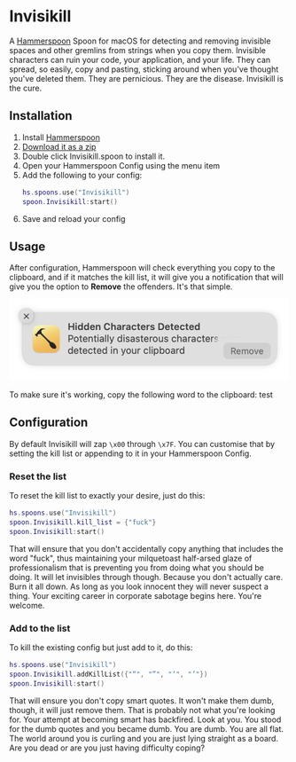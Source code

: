 # Invisikill

A [Hammerspoon][hammerspoon] Spoon for macOS for detecting and removing invisible spaces and other gremlins from strings when you copy them. Invisible characters can ruin your code, your application, and your life. They can spread, so easily, copy and pasting, sticking around when you've thought you've deleted them. They are pernicious. They are the disease. Invisikill is the cure.

## Installation

1. Install [Hammerspoon][hammerspoon]
2. [Download it as a zip](https://github.com/Alazoral/invisikill/archive/refs/heads/main.zip)
3. Double click Invisikill.spoon to install it.
4. Open your Hammerspoon Config using the menu item
5. Add the following to your config:
   ```lua
   hs.spoons.use("Invisikill")
   spoon.Invisikill:start() 
   ```
6. Save and reload your config

## Usage

After configuration, Hammerspoon will check everything you copy to the clipboard, and if it matches the kill list, it will give you a notification that will give you the option to **Remove** the offenders. It's that simple. 

![screenshot of notification](docs/screenshot.png)

To make sure it's working, copy the following word to the clipboard: te​st

## Configuration

By default Invisikill will zap `\x00` through `\x7F`. You can customise that by setting the kill list or appending to it in your Hammerspoon Config.

### Reset the list

To reset the kill list to exactly your desire, just do this:

```lua
hs.spoons.use("Invisikill")
spoon.Invisikill.kill_list = {"fuck"}
spoon.Invisikill:start() 
```

That will ensure that you don't accidentally copy anything that includes the word "fuck", thus maintaining your milquetoast half-arsed glaze of professionalism that is preventing you from doing what you should be doing. It will let invisibles through though. Because you don't actually care. Burn it all down. As long as you look innocent they will never suspect a thing. Your exciting career in corporate sabotage begins here. You're welcome.


### Add to the list

To kill the existing config but just add to it, do this:

```lua
hs.spoons.use("Invisikill")
spoon.Invisikill.addKillList({"“", "”", "‘", "’"})
spoon.Invisikill:start() 
```

That will ensure you don't copy smart quotes. It won't make them dumb, though, it will just remove them. That is probably not what you're looking for. Your attempt at becoming smart has backfired. Look at you. You stood for the dumb quotes and you became dumb. You are dumb. You are all flat. The world around you is curling and you are just lying straight as a board. Are you dead or are you just having difficulty coping?


[hammerspoon]: http://www.hammerspoon.org